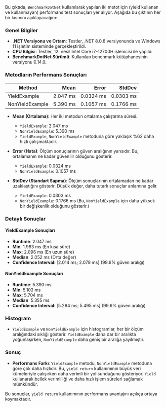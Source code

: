 Bu çıktıda, `BenchmarkDotNet` kullanılarak yapılan iki metot için (yield kullanan ve kullanmayan) performans test sonuçları yer alıyor. Aşağıda bu çıktının her bir kısmını açıklayacağım:

### Genel Bilgiler
- **.NET Versiyonu ve Ortam**: Testler, .NET 8.0.8 versiyonunda ve Windows 11 işletim sisteminde gerçekleştirildi. 
- **CPU Bilgisi**: Testler, 12. nesil Intel Core i7-12700H işlemcisi ile yapıldı.
- **BenchmarkDotNet Sürümü**: Kullanılan benchmark kütüphanesinin versiyonu 0.14.0.

### Metodların Performans Sonuçları
| Method          | Mean     | Error     | StdDev    |
|---------------- |---------:|----------:|----------:|
| YieldExample    | 2.047 ms | 0.0324 ms | 0.0303 ms |
| NonYieldExample | 5.390 ms | 0.1057 ms | 0.1766 ms |

- **Mean (Ortalama)**: Her iki metodun ortalama çalıştırma süresi.
  - `YieldExample`: 2.047 ms
  - `NonYieldExample`: 5.390 ms
  - `YieldExample`, `NonYieldExample` metoduna göre yaklaşık %62 daha hızlı çalışmaktadır.

- **Error (Hata)**: Ölçüm sonuçlarının güven aralığının yarısıdır. Bu, ortalamanın ne kadar güvenilir olduğunu gösterir.
  - `YieldExample`: 0.0324 ms
  - `NonYieldExample`: 0.1057 ms

- **StdDev (Standart Sapma)**: Ölçüm sonuçlarının ortalamadan ne kadar uzaklaştığını gösterir. Düşük değer, daha tutarlı sonuçlar anlamına gelir.
  - `YieldExample`: 0.0303 ms
  - `NonYieldExample`: 0.1766 ms (Bu, `NonYieldExample` için daha yüksek bir değişkenlik olduğunu gösterir.)

### Detaylı Sonuçlar
#### YieldExample Sonuçları
- **Runtime**: 2.047 ms
- **Min**: 1.983 ms (En kısa süre)
- **Max**: 2.096 ms (En uzun süre)
- **Median**: 2.052 ms (Orta değer)
- **Confidence Interval**: [2.014 ms; 2.079 ms] (99.9% güven aralığı)

#### NonYieldExample Sonuçları
- **Runtime**: 5.390 ms
- **Min**: 5.103 ms
- **Max**: 5.704 ms
- **Median**: 5.355 ms
- **Confidence Interval**: [5.284 ms; 5.495 ms] (99.9% güven aralığı)

### Histogram
- `YieldExample` ve `NonYieldExample` için histogramlar, her bir ölçüm aralığındaki sıklığı gösterir. `YieldExample` daha dar bir aralıkta yoğunlaşırken, `NonYieldExample` daha geniş bir aralığa yayılmıştır.

### Sonuç
- **Performans Farkı**: `YieldExample` metodu, `NonYieldExample` metoduna göre çok daha hızlıdır. Bu, `yield return` kullanımının büyük veri kümeleriyle çalışırken daha verimli bir yol sunduğunu gösteriyor. `Yield` kullanarak bellek verimliliği ve daha hızlı işlem süreleri sağlamak mümkündür.
  
Bu sonuçlar, `yield return` kullanımının performans avantajını açıkça ortaya koymaktadır. 
